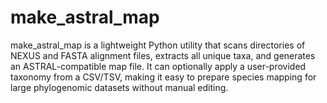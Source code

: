 # make_astral_map
make_astral_map is a lightweight Python utility that scans directories of NEXUS and FASTA alignment files, extracts all unique taxa, and generates an ASTRAL-compatible map file. It can optionally apply a user-provided taxonomy from a CSV/TSV, making it easy to prepare species mapping for large phylogenomic datasets without manual editing.
